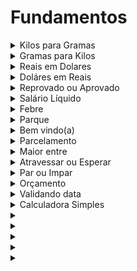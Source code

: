 <h1>Fundamentos</h1>
<details> 
<summary>Kilos para Gramas</summary>
Implementar uma função para converter kilos para gramas

```
input
kilos: 3
```

```
output:
3000 gramas.
```
</details>
<details> 
<summary>Gramas para Kilos</summary>
Implementar uma função para converter gramas para kilos

```
input
gramas: 300
```

```
output:
0.3 kilos.
```
</details>
<details>
<summary>Reais em Dolares</summary>
Implementar uma função para converter reais em dólares (na época, o dolar equivale a 5,25 reais)

```
input
reais: 10,50
```

```
output:
2 doláres.
```
</details>
<details>
<summary>Doláres em Reais</summary>
Implementar uma função para converter dólares em reais

```
input
dolares: 2 doláres
```

```
output:
10,50 reais.
```
</details>
<details>
<summary>Reprovado ou Aprovado</summary>
Implementar uma função para verificar se um aluno reprovou ou passou baseado em 3 notas, considerando que a média para passar é a partir de 5

```
input
nota1: 7
nota2: 3
nota3: 5
```

```
output:
Passou.
```
</details>
<details>
<summary>Salário Líquido</summary>
Implementar uma função para calcular o salário líquido de um funcionário, a partir de seu salário base, do bônus mensal (em %) e do total de descontos.

```
input
salário: 1000 reais
bonus: 10 porcento
descontos: 300 reais
```

```
output: 800 reais.
```
</details>
<details>
<summary>Febre</summary>
Implementar uma função para verificar se uma pessoa está com febre, sabendo que é considerado febre a partir de 37.5 graus.

```
input
temperatura: 37.5
```

```
output
Você está com febre.
```
</details>
<details>
<summary>Parque</summary>
Implementar uma função para verificar se deve-se ir ao parque, sim ou não. Para ir ao parque, a temperatura atual deve estar entre 23 e 30 graus (maior igual a 23 e menor igual a 30).

```
input
temperatura: 27
```

```
output
Você deve ir ao parque.
```
</details>
<details>
<summary>Bem vindo(a)</summary>
Implementar uma função que retorne uma mensagem de boas vindas, a partir de um nome e gênero aluno.

```
input
nome: josé
genero: masculino
```

```
output
Seja bem-vindo José!
```
</details>
<details>
<summary>Parcelamento</summary>
Implementar uma função que retorne uma mensagem formatada com o valor das parcelas de uma compra, a partir do valor total da compra e da quantidade do parcelamento. 

```
input
total: 1200
parcelas: 10
```

```
output
Sua compra de R$ 1200 em 10x de R$ 120 foi concluída
```
</details>
<details>
<summary>Maior entre</summary>
Implementar uma função para verificar qual é o maior entre cinco números. Se os números forem iguais, a função deve retornar a mensagem: "Todos os números são iguais".

```
input
valor1: 10
valor2: 20
valor3: 13
valor4: -5
valor5: 19.9
```

```
output
O maior número é 20.
```
</details>
<details>
<summary>Atravessar ou Esperar</summary>
Implementar uma função que retorne uma mensagem com a ação que um pedestre deve realizar ao ver seu semáforo. As possíveis ações estão listadas abaixo. Se a cor for diferente, a função deve retornar um Erro com a informação: "Farol inoperante", para vermelho, retorne "Espere.", para Verde retorne "Atravasse."

```
input
sinal: verde
```

```
output
Atravesse.
```
</details>
<details>
<summary>Par ou Impar</summary>
Implementar uma função que represente a lógica do jogo "Par ou Ímpar". A partir do número colocado pelo jogador1 e jogador2, a função deve informar quem ganhou o jogo.

```
input
jogador1: 5
jogador2: 10
```

```
output
O jogador 1 venceu!
```
</details>
<details>
<summary>Orçamento</summary>
Implementar uma função que informe a situação de um orçamento familiar baseado no total de ganhos e gastos. A situação deve ser calculada a partir da tabela abaixo:
- Para Gastos menores que 30% dos Ganhos: "Parabéns, está gerenciando bem seu orçamento!"
- Para Gastos menores que 50% dos Ganhos: "Muito bem, seus gastos não ultrapassam metade dos ganhos!"
- Para Gastos menores que 80% dos Ganhos: "Atenção, melhor conter os gastos!"
- Para Gastos menores que 100% dos Ganhos: "Cuidado, seu orçamento pode ficar comprometido!"
- Para Gastos maiores que os Ganhos: "Orçamento comprometido! Hora de rever seus gastos!"

```
input
total: 5000
gastos: 2700
```

```
output
Atenção, melhor conter os gastos!
```
</details>
<details>
<summary>Validando data</summary>
Implementar uma função que verifique, sim ou não, se uma data informada é válida. As informações da data devem vir separadas por dia, mês e ano no formato numérico (dd-mm-yyyy), por exemplo, 27-04-2004 é uma data válida.

```
input
data: 27-4-2004
```

```
output
Data inválida.
```
</details>
<details>
<summary>Calculadora Simples</summary>
Implementar uma função que represente uma calculadora. A função deve receber dois valores numéricos mais o tipo da operação matemática que deve realizar nos valores e retornar o resultado do cálculo. As operações suportadas estão listadas abaixo, caso seja enviada uma operação diferente, um erro deve ser lançado com a mensagem: "Operação não suportada", e as operações suportadas são: soma, subtração, multiplicação, divisão e potência.

```
input
qtdValores: 3
valor1: 10
operacao1: soma
valor2: 20
operacao2: subtracao
valor3: 10
```

```
output
O resultado da conta é 20.
```
</details>
<details>
<summary></summary>
</details>
<details>
<summary></summary>
</details>
<details>
<summary></summary>
</details>
<details>
<summary></summary>
</details>
<details>
<summary></summary>
</details>